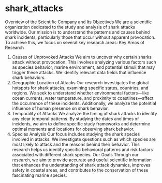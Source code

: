 # shark_attacks
Overview of the Scientific Company and Its Objectives
We are a scientific organization dedicated to the study and analysis of shark attacks worldwide. Our mission is to understand the patterns and causes behind shark incidents, particularly those that occur without apparent provocation. To achieve this, we focus on several key research areas:
Key Areas of Research
1. Causes of Unprovoked Attacks
We aim to uncover why certain sharks attack without provocation. This involves analyzing various factors such as species behavior, marine environment, and potential stimuli that may trigger these attacks. We identify relevant data fields that influence shark behaviors.
2. Geographic Location of Attacks
Our research investigates the global hotspots for shark attacks, examining specific states, countries, and regions. We seek to understand whether environmental factors—like ocean currents, water temperature, and proximity to coastlines—affect the occurrence of these incidents. Additionally, we analyze the potential influence of human presence on shark behavior.
3. Temporality of Attacks
We analyze the timing of shark attacks to identify any clear temporal patterns. By studying the dates and times of incidents, we aim to define specific study frameworks and determine optimal moments and locations for observing shark behavior.
4. Species Analysis
Our focus includes studying the shark species involved in attacks. We investigate questions such as which species are most likely to attack and the reasons behind their behavior. This research helps us identify specific behavioral patterns and risk factors associated with different shark species.
Our Goals
Through our research, we aim to provide accurate and useful scientific information that enhances the understanding of shark attack dynamics, improves safety in coastal areas, and contributes to the conservation of these fascinating marine species.
